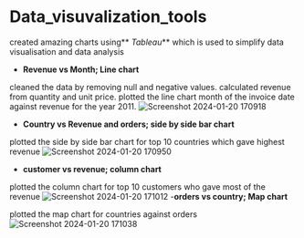 # Data_visuvalization_tools
created amazing charts using** _Tableau_** which is used to simplify data visualisation and data analysis
- **Revenue vs Month; Line chart**
  
cleaned the data by removing null and negative values. calculated revenue from quantity and unit price. plotted the line chart month of the invoice date against revenue for the year 2011.
![Screenshot 2024-01-20 170918](https://github.com/srithak1204/Data_visuvalization_tools/assets/127855107/ff05b9d1-7fad-4fe2-af17-f3bcac8c8f8e)
- **Country vs Revenue and orders; side by side bar chart**

plotted the side by side bar chart for top 10 countries which gave highest revenue
![Screenshot 2024-01-20 170950](https://github.com/srithak1204/Data_visuvalization_tools/assets/127855107/d50939a1-aee3-4618-b596-224163be9c67)
- **customer vs revenue; column chart**

plotted the column chart for top 10 customers who gave most of the revenue 
![Screenshot 2024-01-20 171012](https://github.com/srithak1204/Data_visuvalization_tools/assets/127855107/0cd029ed-0824-485a-8e6f-2ffb5a562771)
-**orders vs country; Map chart**

plotted the map chart for countries against orders
![Screenshot 2024-01-20 171038](https://github.com/srithak1204/Data_visuvalization_tools/assets/127855107/b1a670ee-5811-4de3-98d3-5bedc86c11b8)
